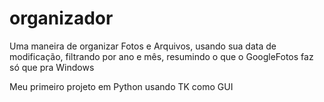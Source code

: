 # organizador

Uma maneira de organizar Fotos e Arquivos, usando sua data de modificação, filtrando por ano e mês, resumindo o que o GoogleFotos faz só que pra Windows

Meu primeiro projeto em Python usando TK como GUI
